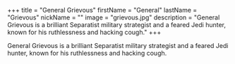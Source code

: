 +++
title = "General Grievous"
firstName = "General"
lastName = "Grievous"
nickName = ""
image = "grievous.jpg"
description = "General Grievous is a brilliant Separatist military strategist and a feared Jedi hunter, known for his ruthlessness and hacking cough."
+++

General Grievous is a brilliant Separatist military strategist and a feared Jedi hunter, known for his ruthlessness and hacking cough.